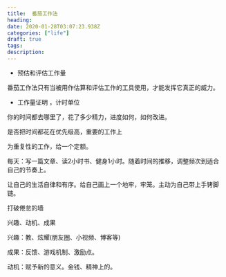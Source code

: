 ```yaml
---
title:  番茄工作法
heading: 
date: 2020-01-28T03:07:23.938Z
categories: ["life"]
draft: true
tags: 
description: 
---
```



 - 预估和评估工作量

番茄工作法只有当被用作估算和评估工作的工具使用，才能发挥它真正的威力。


- 工作量证明 ，计时单位

你的时间都去哪里了，花了多少精力，进度如何，如何改进。

是否把时间都花在优先级高，重要的工作上

为重复性的工作，给一个定额。

每天：写一篇文章、读2小时书、健身1小时。随着时间的推移，调整频次到适合自己的节奏上。


让自己的生活自律和有序。给自己画上一个地牢，牢笼。主动为自己带上手铐脚链。

打破倦怠的墙

兴趣、动机、成果

兴趣：教、炫耀(朋友圈、小视频、博客等)

成果：反馈、游戏机制、激励点。

动机：赋予新的意义。金钱、精神上的。
